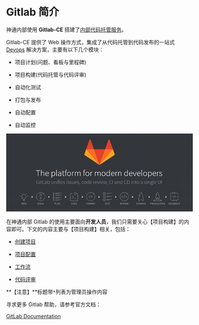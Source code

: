 # Gitlab 简介

神通内部使用 **Gitlab-CE** 搭建了[内部代码托管服务](/introduction/git-github-gitlab.md#Gitlab)。

Gitlab-CE 提供了 Web 操作方式，集成了从代码托管到代码发布的一站式 [Devops](https://baike.baidu.com/item/devops) 解决方案，主要有以下几个模块：

- 项目计划(问题、看板与里程碑)

- 项目构建(代码托管与代码评审)

- 自动化测试

- 打包与发布

- 自动配置

- 自动监控

![](/assets/gitlab-platforms.jpg)

在神通内部 Gitlab 的使用主要面向**开发人员**，我们只需要关心【项目构建】的内容即可。下文的内容主要与【项目构建】相关，包括：

- [创建项目](/setup/README.md)

- [项目配置](/config/README.md)

- [工作流](/workflow/README.md)

- [代码评审](/review/README.md)

**【注意】**标题带`*`列表为管理员操作内容

寻求更多 Gitlab 帮助，请参考官方文档：

[GitLab Documentation](https://docs.gitlab.com/ce/README.html)
